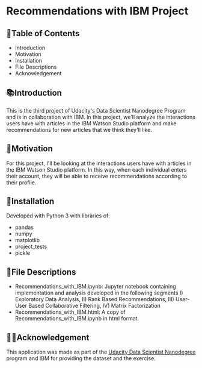 # Recommendations with IBM Project

## 📝Table of Contents 
* Introduction
* Motivation
* Installation
* File Descriptions
* Acknowledgement

## 📚Introduction
This is the third project of Udacity's Data Scientist Nanodegree Program and is in collaboration with IBM. In this project, 
we'll analyze the interactions users have with articles in the IBM Watson Studio platform and make recommendations for new articles that we think they'll like.

## 📌Motivation
For this project, I'll be looking at the interactions users have with articles in the IBM Watson Studio platform. In this way, when each individual enters their account, 
they will be able to receive recommendations according to their profile.

## 🔌Installation
Developed with Python 3 with libraries of:
  * pandas 
  * numpy
  * matplotlib
  * project_tests
  * pickle 
  
## 📁File Descriptions
  * Recommendations_with_IBM.ipynb: Jupyter notebook containing implementation and analysis developed in the following segments I) Exploratory Data Analysis, II) Rank Based Recommendations, III) User-User Based Collaborative Filtering, IV) Matrix Factorization
  * Recommendations_with_IBM.html: A copy of Recommendations_with_IBM.ipynb in html format.
 
## 👐🏽Acknowledgement 
This application was made as part of the [Udacity Data Scientist Nanodegree](https://learn.udacity.com/my-programs?tab=Currently%2520Learning) program 
and IBM for providing the dataset and the exercise.
